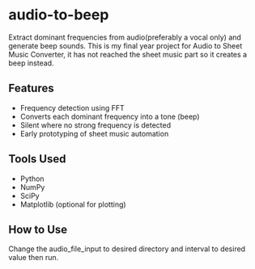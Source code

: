 # audio-to-beep
Extract dominant frequencies from audio(preferably a vocal only) and generate beep sounds.
This is my final year project for Audio to Sheet Music Converter, it has not reached the sheet music part so it creates a beep instead.

## Features
- Frequency detection using FFT
- Converts each dominant frequency into a tone (beep)
- Silent where no strong frequency is detected
- Early prototyping of sheet music automation

## Tools Used
- Python
- NumPy
- SciPy
- Matplotlib (optional for plotting)

## How to Use
Change the audio_file_input to desired directory and interval to desired value then run.
